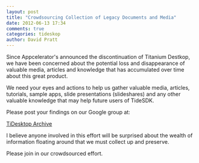 ```yaml
---
layout: post
title: "Crowdsourcing Collection of Legacy Documents and Media"
date: 2012-06-13 17:34
comments: true
categories: tideskop
author: David Pratt
---
```


Since Appcelerator's announced the discontinuation of Titanium Destkop, we have been  concerned about the potential loss and disappearance of valuable media, articles and knowledge that has accumulated over time about this great product.

We need your eyes and actions to help us gather valuable media, articles, tutorials, sample apps, slide presentations (slideshares) and any other valuable knowledge that may help future users of TideSDK.

Please post your findings on our Google group at:

[TiDesktop Archive](https://groups.google.com/forum/?fromgroups&hl=en#!topic/tidesdk/B7k9KyVa3yg)

I believe anyone involved in this effort will be surprised about the wealth of information floating around that we must collect up and preserve.

Please join in our crowdsourced effort.